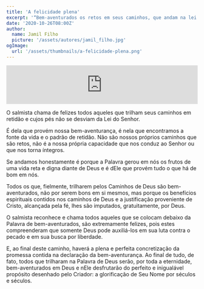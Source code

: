 ```yaml
---
title: 'A felicidade plena'
excerpt: '“Bem-aventurados os retos em seus caminhos, que andam na lei do Senhor” – Salmos 119.1'
date: '2020-10-26T08:00Z'
author:
  name: Jamil Filho
  picture: '/assets/autores/jamil_filho.jpg'
ogImage:
  url: '/assets/thumbnails/a-felicidade-plena.png'
---
```


<iframe src="https://anchor.fm/novas-de-cada-manh/embed/episodes/Devocional-01---A-Felicidade-Plena-eqhn7f/a-a4ls30m" height="102px" width="100%" frameborder="0" scrolling="no"></iframe>

O salmista chama de felizes todos aqueles que trilham seus caminhos em retidão e cujos pés não se desviam da Lei do Senhor.

É dela que provém nossa bem-aventurança, é nela que encontramos a fonte da vida e o padrão de retidão. Não são nossos próprios caminhos que são retos, não é a nossa própria capacidade que nos conduz ao Senhor ou que nos torna íntegros.

Se andamos honestamente é porque a Palavra gerou em nós os frutos de uma vida reta e digna diante de Deus e é dEle que provém tudo o que há de bom em nós.

Todos os que, fielmente, trilharem pelos Caminhos de Deus são bem-aventurados, não por serem bons em si mesmos, mas porque os benefícios espirituais contidos nos caminhos de Deus e a justificação proveniente de Cristo, alcançada pela fé, lhes são imputados, gratuitamente, por Deus.

O salmista reconhece e chama todos aqueles que se colocam debaixo da Palavra de bem-aventurados, são extremamente felizes, pois estes compreenderam que somente Deus pode auxiliá-los em sua luta contra o pecado e em sua busca por liberdade.

E, ao final deste caminho, haverá a plena e perfeita concretização da promessa contida na declaração da bem-aventurança. Ao final de tudo, de fato, todos que trilharam na Palavra de Deus serão, por toda a eternidade, bem-aventurados em Deus e nEle desfrutarão do perfeito e inigualável propósito desenhado pelo Criador: a glorificação de Seu Nome por séculos e séculos.
